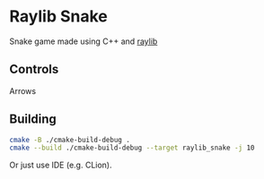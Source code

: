 # Raylib Snake
Snake game made using C++ and [raylib](https://github.com/raysan5/raylib)
## Controls
Arrows
## Building
```bash
cmake -B ./cmake-build-debug . 
cmake --build ./cmake-build-debug --target raylib_snake -j 10
```
Or just use IDE (e.g. CLion).